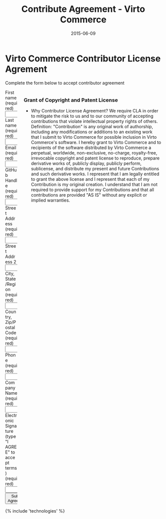 ﻿---
title: Contribute Agreement - Virto Commerce
description: Virto commerce - Contribute Agreement
date: 2015-06-09
permalink: contribute-agreement
tags : 
- commerce
---
<div class="roadmap __responsive">
	<h1 class="head-title">Virto Commerce Contributor License Agrement</h1>
	<p class="text">Complete the form below to accept contributor agreement</p>
	<div class="columns">
		<div class="column">
			<div class="block">
				<form method="post" name="identity-form">
					<input id="Contact[Subject]" type="hidden" name="Contact[Subject]" value="Contributor License Agrement" />
					<input id="Contact[RedirectUrl]" type="hidden" name="Contact[RedirectUrl]" value="~/thank-you-contributor" />
					<div class="control-group">
						<label for="Contact[FirstName]">First name (required)</label>
						<input id="Contact[FirstName]" type="text" name="Contact[FirstName]" class="form-input" required="required" />
					</div>
					<div class="control-group">
						<label for="Contact[LastName]">Last name (required)</label>
						<input id="Contact[LastName]" type="text" name="Contact[LastName]" class="form-input" required="required" />
					</div>					
					<div class="control-group">
						<label for="Email">Email (required)</label>
						<input id="Contact[Email]" type="text" name="Contact[Email]" class="form-input" required="required" />
					</div>
					<div class="control-group">
						<label for="GitHubHandle">GitHub Handle (required)</label>
						<input id="Contact[GitHubHandle]" type="text" name="Contact[GitHubHandle]" class="form-input" required="required" />
					</div>
					<div class="control-group">
						<label for="StreetAddress">Street Address (required)</label>
						<input id="Contact[StreetAddress]" type="text" name="Contact[StreetAddress]" class="form-input" required="required" />
					</div>
					<div class="control-group">
						<label for="StreetAddress2">Street Address 2</label>
						<input id="Contact[StreetAddress2]" type="text" name="Contact[StreetAddress2]" class="form-input" />
					</div>
					<div class="control-group">
						<label for="CityState">City, State/Region (required)</label>
						<input id="Contact[CityState]" type="text" name="Contact[CityState]" class="form-input" />
					</div>
					<div class="control-group">
						<label for="CountryZip">Country, Zip/Postal Code (required)</label>
						<input id="Contact[CountryZip]" type="text" name="Contact[CountryZip]" class="form-input" />
					</div>
					<div class="control-group">
						<label for="Phone">Phone (required)</label>
						<input id="Contact[Phone]" type="text" name="Contact[Phone]" class="form-input" required="required" />
					</div>
					<div class="control-group">
						<label for="CompanyName">Company Name (required)</label>
						<input id="Contact[CompanyName]" type="text" name="Contact[CompanyName]" required="required" class="form-input" />
					</div>
					<div class="control-group">
						<label for="Signature">Electronic Signature (type "I AGREE" to accept terms) (required)</label>
						<input id="Contact[Signature]" type="text" name="Contact[Signature]" class="form-input" required="required" />
					</div>
					<div class="control-group">
						<button type="submit" class="button fill">Submit Agreement</button>
					</div>
				</form>
			</div>
		</div>
		<div class="column">
			<div class="block">
				<h3>Grant of Copyright and Patent License</h3>
				<ul class="list">
					<li>
						<span class="title">Why Contributor License Agreement?</span>
						<span class="descr">We require CLA in order to mitigate the risk to us and to our community of accepting contributions that violate intellectual property rights of others.</span>
						<span class="descr">Definition: "Contribution" is any original work of authorship, including any modifications or additions to an existing work that I submit to Virto Commerce for possible inclusion in Virto Commerce's software.</span>
						<span class="descr">I hereby grant to Virto Commerce and to recipients of the software distributed by Virto Commerce a perpetual, worldwide, non-exclusive, no-charge, royalty-free, irrevocable copyright and patent license to reproduce, prepare derivative works of, publicly display, publicly perform, sublicense, and distribute my present and future Contributions and such derivative works.</span>
						<span class="descr">I represent that I am legally entitled to grant the above license and I represent that each of my Contribution is my original creation.</span>
						<span class="descr">I understand that I am not required to provide support for my Contributions and that all contributions are provided "AS IS" without any explicit or implied warranties.</span>
					</li>
				</ul>
			</div>
		</div>
	</div>
</div>
{% include 'technologies' %}